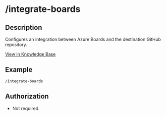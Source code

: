 # /integrate-boards

## Description

Configures an integration between Azure Boards and the destination GitHub repository.

[View in Knowledge Base](https://kb.warp.io/warp/commands/azure-devops/integrate-boards)

## Example

```
/integrate-boards
```

## Authorization

* Not required.
